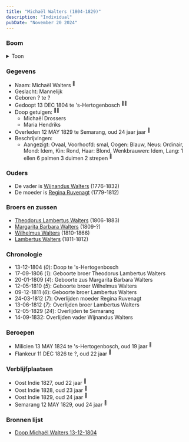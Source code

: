 ```yaml
---
title: "Michaël Walters (1804-1829)"
description: "Individual"
pubDate: "November 20 2024"
---
```


### Boom
<details><summary>Toon</summary>

![test](https://www.plantuml.com/plantuml/svg/ZPBRRjf048Rlzob6oKMka7o0q214AOcjjcgaYBIDUeNMziJUiDv5E-iYX7YYF4PUB0Eu1QaIvMfNS_ZdcyEOl7I-gRMWkJ8BwMGDcSpdfREDAMwjjWwyauROXSQBIXK8kNAvnlqVwuLVGOrrXexs9lBeqFhL0iMHQgub4Qm504oiAz1zhrG-DqWq7DPIcT48Oh4HuWeUTgL8x3CkdjIBaQPe29waPccw04dm9GZ280IuJEAqbqvOUFsiK1SR60uocQrccVLUus04OH--_lZ6J_yQFXv5qRpHUiRAiznPeimoopQy2u_90uGVuWYkgFCPdRSbcinINZ5V2pN5KXa9q-Ot6bdw0rB4IEaaYPFu95B_1dwYqVR_F54NxZzDcISynJCSBB4eb2ctwX6aoOGpWkwEAms2W9kvrAgi_0grjajcsuXsX9rE6o7Q1Ww6DfCDMrVK4t_AtQkyac-l-f-LH3tukyupLXF3NNAx8prhDH6FuXU7HpVmY3MVbIct9pD6FezQlmC0)
</details>

### Gegevens
- Naam: Michaël Walters <sup><a href="../s00168/" style="text-decoration:none" title="Doop Michaël Walters 13-12-1804">:link:</a></sup>
- Geslacht: Mannelijk
- Geboren ? te ? 
- Gedoopt 13 DEC 1804 te 's-Hertogenbosch <sup><a href="../s00168/" style="text-decoration:none" title="Doop Michaël Walters 13-12-1804">:link:</a><a href="../s00228/" style="text-decoration:none" title="Netherlands Army Service Records 1807-1929 Expeditionaire Afdeling Infanterie naar Java Michael Walters">:link:</a></sup>
- Doop getuigen: <sup><a href="../s00168/" style="text-decoration:none" title="Doop Michaël Walters 13-12-1804">:link:</a><a href="../s00228/" style="text-decoration:none" title="Netherlands Army Service Records 1807-1929 Expeditionaire Afdeling Infanterie naar Java Michael Walters">:link:</a></sup>
  - Michaël Drossers
  - Maria Hendriks
- Overleden 12 MAY 1829 te Semarang, oud 24 jaar jaar <sup><a href="../s00228/" style="text-decoration:none" title="Netherlands Army Service Records 1807-1929 Expeditionaire Afdeling Infanterie naar Java Michael Walters">:link:</a></sup>
- Beschrijvingen:
  - Aangezigt: Ovaal, Voorhoofd: smal, Oogen: Blauw, Neus: Ordinair, Mond: Idem, Kin: Rond, Haar: Blond, Wenkbrauwen: Idem, Lang: 1 ellen 6 palmen 3 duimen 2 strepen  <sup><a href="../s00228/" style="text-decoration:none" title="Netherlands Army Service Records 1807-1929 Expeditionaire Afdeling Infanterie naar Java Michael Walters">:link:</a></sup>

### Ouders
- De vader is [Wijnandus Walters](../i00101/) (1776-1832)
- De moeder is [Regina Ruvenagt](../i00102/) (1779-1812)

### Broers en zussen
- [Theodorus Lambertus Walters](../i00088/) (1806-1883)
- [Margarita Barbara Walters](../i00126/) (1809-?)
- [Wilhelmus Walters](../i00127/) (1810-1866)
- [Lambertus Walters](../i00171/) (1811-1812)

### Chronologie
- 13-12-1804 (<i>0</i>): Doop te 's-Hertogenbosch
- 17-09-1806 (<i>1</i>): Geboorte broer Theodorus Lambertus Walters
- 20-01-1809 (<i>4</i>): Geboorte zus Margarita Barbara Walters
- 12-05-1810 (<i>5</i>): Geboorte broer Wilhelmus Walters
- 09-12-1811 (<i>6</i>): Geboorte broer Lambertus Walters
- 24-03-1812 (<i>7</i>): Overlijden moeder Regina Ruvenagt
- 13-06-1812 (<i>7</i>): Overlijden broer Lambertus Walters
- 12-05-1829 (<i>24</i>): Overlijden te Semarang
- 14-09-1832: Overlijden vader Wijnandus Walters

### Beroepen
- Milicien 13 MAY 1824 te 's-Hertogenbosch, oud 19 jaar <sup><a href="../s00228/" style="text-decoration:none" title="Netherlands Army Service Records 1807-1929 Expeditionaire Afdeling Infanterie naar Java Michael Walters">:link:</a></sup>
- Flankeur 11 DEC 1826 te ?, oud 22 jaar <sup><a href="../s00228/" style="text-decoration:none" title="Netherlands Army Service Records 1807-1929 Expeditionaire Afdeling Infanterie naar Java Michael Walters">:link:</a></sup>

### Verblijfplaatsen
- Oost Indie  1827, oud 22 jaar  <sup><a href="../s00228/" style="text-decoration:none" title="Netherlands Army Service Records 1807-1929 Expeditionaire Afdeling Infanterie naar Java Michael Walters">:link:</a></sup>
- Oost Indie  1828, oud 23 jaar  <sup><a href="../s00228/" style="text-decoration:none" title="Netherlands Army Service Records 1807-1929 Expeditionaire Afdeling Infanterie naar Java Michael Walters">:link:</a></sup>
- Oost Indie  1829, oud 24 jaar  <sup><a href="../s00228/" style="text-decoration:none" title="Netherlands Army Service Records 1807-1929 Expeditionaire Afdeling Infanterie naar Java Michael Walters">:link:</a></sup>
- Semarang  12 MAY 1829, oud 24 jaar  <sup><a href="../s00228/" style="text-decoration:none" title="Netherlands Army Service Records 1807-1929 Expeditionaire Afdeling Infanterie naar Java Michael Walters">:link:</a></sup>

### Bronnen lijst
- [Doop Michaël Walters 13-12-1804](../s00168/)